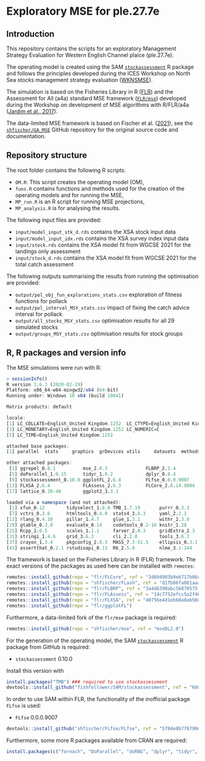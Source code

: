 Exploratory MSE for ple.27.7e
================

## Introduction

This repository contains the scripts for an exploratory Management
Strategy Evaluation for Western English Channel plaice (ple.27.7e).

The operating model is created using the SAM
[`stockassessment`](https://github.com/fishfollower/SAM/) R package and
follows the principles developed during the ICES Workshop on North Sea
stocks management strategy evaluation
([WKNSMSE](https://doi.org/10.17895/ices.pub.5090)).

The simulation is based on the Fisheries Library in R
([FLR](http://www.flr-project.org/)) and the Assessment for All (a4a)
standard MSE framework ([`FLR/mse`](github.com/FLR/mse)) developed
during the Workshop on development of MSE algorithms with R/FLR/a4a
([Jardim et
al., 2017](https://ec.europa.eu/jrc/en/publication/assessment-all-initiativea4a-workshop-development-mse-algorithms-rflra4a)).

The data-limited MSE framework is based on Fischer et
al. ([2021](https://dx.doi.org/10.1093/icesjms/fsab018)), see the
[`shfischer/GA_MSE`](https://github.com/shfischer/GA_MSE) GitHub
repository for the original source code and documentation.

## Repository structure

The root folder contains the following R scripts:

  - `OM.R`: This script creates the operating model (OM),
  - `funs.R` contains functions and methods used for the creation of the
    operating models and for running the MSE,
  - `MP_run.R` is an R script for running MSE projections,
  - `MP_analysis.R` is for analysing the results.

The following input files are provided:

  - `input/model_input_stk_d.rds` contains the XSA stock input data
  - `input/model_input_idx.rds` contains the XSA survey index input data
  - `input/stock.rds` contains the XSA model fit from WGCSE 2021 for the
    landings only assessment
  - `input/stock_d.rds` contains the XSA model fit from WGCSE 2021 for
    the total catch assessment

The following outputs summarising the results from running the
optimisation are provided:

  - `output/pol_obj_fun_explorations_stats.csv` exploration of fitness
    functions for pollack
  - `output/pol_interval_MSY_stats.csv` impact of fixing the catch
    advice interval for pollack
  - `output/all_stocks_MSY_stats.csv` optimisation results for all 29
    simulated stocks
  - `output/groups_MSY_stats.csv` optimisation results for stock groups

## R, R packages and version info

The MSE simulations were run with R:

``` r
> sessionInfo()
R version 3.6.3 (2020-02-29)
Platform: x86_64-w64-mingw32/x64 (64-bit)
Running under: Windows 10 x64 (build 19041)

Matrix products: default

locale:
[1] LC_COLLATE=English_United Kingdom.1252  LC_CTYPE=English_United Kingdom.1252   
[3] LC_MONETARY=English_United Kingdom.1252 LC_NUMERIC=C                           
[5] LC_TIME=English_United Kingdom.1252    

attached base packages:
[1] parallel  stats     graphics  grDevices utils     datasets  methods   base     

other attached packages:
 [1] ggrepel_0.8.1          mse_2.0.3              FLBRP_2.5.4            data.table_1.12.8     
 [5] doParallel_1.0.15      tidyr_1.0.2            dplyr_0.8.4            foreach_1.4.8         
 [9] stockassessment_0.10.0 ggplotFL_2.6.8         FLfse_0.0.0.9007       FLash_2.5.11          
[13] FLXSA_2.6.4            FLAssess_2.6.3         FLCore_2.6.14.9004     iterators_1.0.13      
[17] lattice_0.20-40        ggplot2_3.3.3         

loaded via a namespace (and not attached):
 [1] xfun_0.12        tidyselect_1.0.0 TMB_1.7.19       purrr_0.3.3      splines_3.6.3    colorspace_2.0-0
 [7] vctrs_0.3.6      htmltools_0.4.0  stats4_3.6.3     yaml_2.2.1       mgcv_1.8-31      utf8_1.1.4      
[13] rlang_0.4.10     pillar_1.4.7     glue_1.3.1       withr_2.3.0      lifecycle_0.2.0  munsell_0.5.0   
[19] gtable_0.3.0     evaluate_0.14    codetools_0.2-16 knitr_1.28       labeling_0.4.2   fansi_0.4.1     
[25] Rcpp_1.0.5       scales_1.1.1     farver_2.0.3     gridExtra_2.3    ellipse_0.4.2    digest_0.6.27   
[31] stringi_1.4.6    grid_3.6.3       cli_2.2.0        tools_3.6.3      magrittr_2.0.1   tibble_2.1.3    
[37] crayon_1.3.4     pkgconfig_2.0.3  MASS_7.3-51.5    ellipsis_0.3.1   Matrix_1.2-18    rmarkdown_2.1   
[43] assertthat_0.2.1 rstudioapi_0.13  R6_2.5.0         nlme_3.1-144     compiler_3.6.3 
```

The framework is based on the Fisheries Library in R (FLR) framework.
The exact versions of the packages as used here can be installed with
`remotes`:

``` r
remotes::install_github(repo = "flr/FLCore", ref = "3d694903b9e6717b86c3e8486fc14ebf92908786")
remotes::install_github(repo = "shfischer/FLash", ref = "d1fb86fa081aaa5b6980d74b07d9adb44ad19a7f") # silenced version of FLash
remotes::install_github(repo = "flr/FLBRP", ref = "3a4d6390abc56870575fbaba3637091036468217")
remotes::install_github(repo = "flr/FLAssess", ref = "14c7752efcc5a2f463d0e9846be33b327c77b59b")
remotes::install_github(repo = "flr/FLXSA", ref = "40756e4d1eb60a0ab50d6e511477a8ee8dde2373")
remotes::install_github(repo = "flr/ggplotFL")
```

Furthermore, a data-limited fork of the `flr/mse` package is required:

``` r
remotes::install_github(repo = "shfischer/mse", ref = "mseDL2.0")
```

For the generation of the operating model, the SAM
[`stockassessment`](https://github.com/fishfollower/SAM/) R package from
GitHub is required:

  - `stockassessment` 0.10.0

Install this version with

``` r
install.packages("TMB") ### required to use stockassessment
devtools::install_github("fishfollower/SAM/stockassessment", ref = "6ddb31ffee0d867c569a86cd4dc7a9ba8243764c")
```

In order to use SAM within FLR, the functionality of the inofficial
package `FLfse` is used:

  - `FLfse` 0.0.0.9007

<!-- end list -->

``` r
devtools::install_github("shfischer/FLfse/FLfse", ref = "5784e8b778790d6356c43b07a71624e46ca4dc10")
```

Furthermore, some more R packages available from CRAN are required:

``` r
install.packages(c("foreach", "DoParallel", "doRNG", "dplyr", "tidyr", "ggplot2", "Cairo", "scales")) 
```

